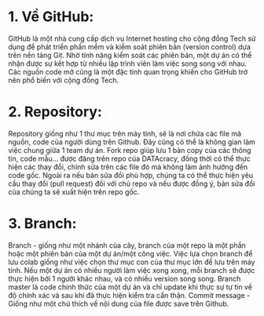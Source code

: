 # 1. Về GitHub:
GitHub là một nhà cung cấp dịch vụ Internet hosting cho cộng đồng Tech sử dụng để phát triển phần mềm và kiểm soát phiên bản (version control) dựa trên nền tảng Git. Nhờ tính năng kiểm soát các phiên bản, một dự án có thể nhận được sự kết hợp từ nhiều lập trình viên làm việc song song với nhau. Các nguồn code mở cũng là một đặc tính quan trọng khiến cho GitHub trở nên phổ biến với cộng đồng Tech.

# 2. Repository:
Repository giống như 1 thư mục trên máy tính, sẽ là nơi chứa các file mã nguồn, code của người dùng trên Github. Đây cũng có thể là không gian làm việc chung giữa 1 team dự án.
Fork repo giúp lưu 1 bản copy của các thông tin, code mẫu... được đăng trên repo của DATAcracy, đồng thời có thể thực hiện các thay đổi, chỉnh sửa trên các file đó mà không làm ảnh hưởng đến code gốc. Ngoài ra nếu bản sửa đổi phù hợp, chúng ta có thể thực hiện yêu cầu thay đổi (pull request) đối với chủ repo và nếu được đồng ý, bản sửa đổi của chúng ta sẽ xuất hiện trên repo gốc.

# 3. Branch:
Branch - giống như một nhánh của cây, branch của một repo là một phần hoặc một phiên bản của một dự án/một công việc. Việc lựa chọn branch để lưu colab giống như việc chọn thư mục con của thư mục lớn để lưu trên máy tính. Nếu một dự án có nhiều người làm việc xong xong, mỗi branch sẽ được thực hiện bởi 1 người khác nhau, và có nhiều version song song. Branch master là code chính thức của một dự án và chỉ update khi thực sự tự tin về độ chính xác và sau khi đã thực hiện kiểm tra cẩn thận.
Commit message - Giống như một chú thích về nội dung của file được save trên Github.

